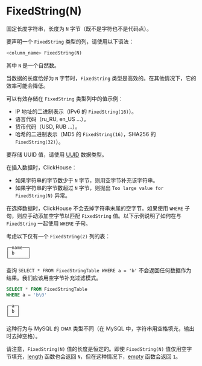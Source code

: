 
# FixedString(N)

固定长度字符串，长度为 `N` 字节（既不是字符也不是代码点）。

要声明一个 `FixedString` 类型的列，请使用以下语法：

```sql
<column_name> FixedString(N)
```

其中 `N` 是一个自然数。

当数据的长度恰好为 `N` 字节时，`FixedString` 类型是高效的。在其他情况下，它的效率可能会降低。

可以有效存储在 `FixedString` 类型列中的值示例：

- IP 地址的二进制表示（IPv6 的 `FixedString(16)`）。
- 语言代码（ru_RU, en_US ...）。
- 货币代码（USD, RUB ...）。
- 哈希的二进制表示（MD5 的 `FixedString(16)`，SHA256 的 `FixedString(32)`）。

要存储 UUID 值，请使用 [UUID](../../sql-reference/data-types/uuid.md) 数据类型。

在插入数据时，ClickHouse：

- 如果字符串的字节数少于 `N` 字节，则用空字节补充该字符串。
- 如果字符串的字节数超过 `N` 字节，则抛出 `Too large value for FixedString(N)` 异常。

在选择数据时，ClickHouse 不会去掉字符串末尾的空字节。如果使用 `WHERE` 子句，则应手动添加空字节以匹配 `FixedString` 值。以下示例说明了如何在与 `FixedString` 一起使用 `WHERE` 子句。

考虑以下仅有一个 `FixedString(2)` 列的表：

```text
┌─name──┐
│ b     │
└───────┘
```

查询 `SELECT * FROM FixedStringTable WHERE a = 'b'` 不会返回任何数据作为结果。我们应该用空字节补充过滤模式。

```sql
SELECT * FROM FixedStringTable
WHERE a = 'b\0'
```

```text
┌─a─┐
│ b │
└───┘
```

这种行为与 MySQL 的 `CHAR` 类型不同（在 MySQL 中，字符串用空格填充，输出时去掉空格）。

请注意，`FixedString(N)` 值的长度是恒定的。即使 `FixedString(N)` 值仅用空字节填充，[length](/sql-reference/functions/array-functions#length) 函数也会返回 `N`，但在这种情况下，[empty](../../sql-reference/functions/string-functions.md#empty) 函数会返回 `1`。
